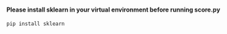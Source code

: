 #### Please install sklearn in your virtual environment before running score.py

`pip install sklearn`
